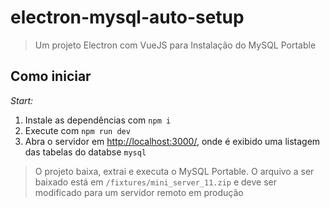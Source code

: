 # electron-mysql-auto-setup

> Um projeto Electron com VueJS para Instalação do MySQL Portable

## Como iniciar

_Start:_

1. Instale as dependências com `npm i`
2. Execute com  `npm run dev`
3. Abra o servidor em [http://localhost:3000/](http://localhost:3000/), onde é exibido uma listagem das tabelas do databse `mysql`

>O projeto baixa, extrai e executa o MySQL Portable. O arquivo a ser baixado está em `/fixtures/mini_server_11.zip` e deve ser modificado para um servidor remoto em produção